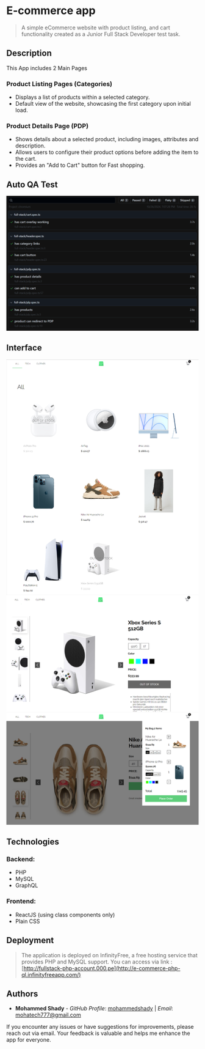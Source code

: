 # E-commerce app
> A simple eCommerce website with product listing, and cart functionality created as a Junior Full Stack Developer test task. 

## Description
This App includes 2 Main Pages
### Product Listing Pages (Categories)
- Displays a list of products within a selected category.
- Default view of the website, showcasing the first category upon initial load.
### Product Details Page (PDP)
- Shows details about a selected product, including images, attributes and description.
- Allows users to configure their product options before adding the item to the cart.
- Provides an "Add to Cart" button for Fast shopping.

## Auto QA Test
![QA Test](assets/Auto-QA-Test.png "Auto-QA-Test")

## Interface
![Home Page](assets/HomePage.png "HomePage")
![Details Page](assets/DetailsPage.png "DetailsPage")
![Cart Page](assets/CartPage.png "CartPage")

## Technologies
### Backend:
- PHP
- MySQL
- GraphQL
### Frontend:
- ReactJS (using class components only)
- Plain CSS

## Deployment
> The application is deployed on InfinityFree, a free hosting service that provides PHP and MySQL support.
> You can access via link : [http://fullstack-php-account.000.pe](http://e-commerce-php-ql.infinityfreeapp.com/)

## Authors
- **Mohammed Shady** - _GitHub Profile_: [mohammedshady](https://github.com/mohammedshady) | _Email_: mohatech777@gmail.com

If you encounter any issues or have suggestions for improvements, please reach out via email. Your feedback is valuable and helps me enhance the app for everyone.



